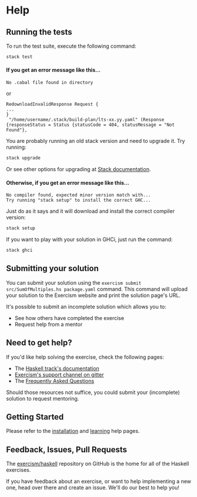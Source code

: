 # Help

## Running the tests

To run the test suite, execute the following command:

```bash
stack test
```

#### If you get an error message like this...

```
No .cabal file found in directory
```

or

```
RedownloadInvalidResponse Request {
...
}
 "/home/username/.stack/build-plan/lts-xx.yy.yaml" (Response {responseStatus = Status {statusCode = 404, statusMessage = "Not Found"},
```

You are probably running an old stack version and need
to upgrade it. Try running:

```bash
stack upgrade
```

Or see other options for upgrading at [Stack documentation](https://docs.haskellstack.org/en/stable/install_and_upgrade/#upgrade).

#### Otherwise, if you get an error message like this...

```
No compiler found, expected minor version match with...
Try running "stack setup" to install the correct GHC...
```

Just do as it says and it will download and install
the correct compiler version:

```bash
stack setup
```

If you want to play with your solution in GHCi, just run the command:

```bash
stack ghci
```

## Submitting your solution

You can submit your solution using the `exercism submit src/SumOfMultiples.hs package.yaml` command.
This command will upload your solution to the Exercism website and print the solution page's URL.

It's possible to submit an incomplete solution which allows you to:

- See how others have completed the exercise
- Request help from a mentor

## Need to get help?

If you'd like help solving the exercise, check the following pages:

- The [Haskell track's documentation](https://exercism.org/docs/tracks/haskell)
- [Exercism's support channel on gitter](https://gitter.im/exercism/support)
- The [Frequently Asked Questions](https://exercism.org/docs/using/faqs)

Should those resources not suffice, you could submit your (incomplete) solution to request mentoring.

## Getting Started

Please refer to the [installation](https://exercism.io/tracks/haskell/installation)
and [learning](https://exercism.io/tracks/haskell/learning) help pages.

## Feedback, Issues, Pull Requests

The [exercism/haskell](https://github.com/exercism/haskell) repository on
GitHub is the home for all of the Haskell exercises.

If you have feedback about an exercise, or want to help implementing a new
one, head over there and create an issue.  We'll do our best to help you!